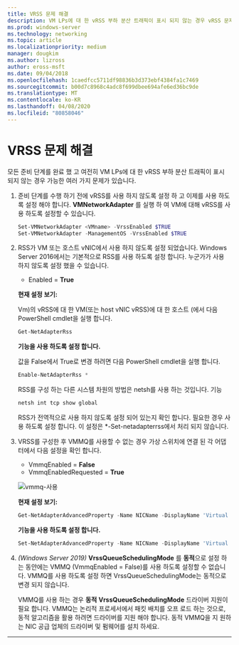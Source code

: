 ```yaml
---
title: VRSS 문제 해결
description: VM LPs에 대 한 vRSS 부하 분산 트래픽이 표시 되지 않는 경우 vRSS 문제를 해결 합니다.
ms.prod: windows-server
ms.technology: networking
ms.topic: article
ms.localizationpriority: medium
manager: dougkim
ms.author: lizross
author: eross-msft
ms.date: 09/04/2018
ms.openlocfilehash: 1caedfcc5711df98836b3d373ebf4384fa1c7469
ms.sourcegitcommit: b00d7c8968c4adc8f699dbee694afe6ed36bc9de
ms.translationtype: MT
ms.contentlocale: ko-KR
ms.lasthandoff: 04/08/2020
ms.locfileid: "80858046"
---
```

# <a name="resolve-vrss-issues"></a>VRSS 문제 해결

모든 준비 단계를 완료 했 고 여전히 VM LPs에 대 한 vRSS 부하 분산 트래픽이 표시 되지 않는 경우 가능한 여러 가지 문제가 있습니다.

1. 준비 단계를 수행 하기 전에 vRSS를 사용 하지 않도록 설정 하 고 이제를 사용 하도록 설정 해야 합니다. **VMNetworkAdapter** 를 실행 하 여 VM에 대해 vRSS를 사용 하도록 설정할 수 있습니다.

   ```PowerShell
   Set-VMNetworkAdapter <VMname> -VrssEnabled $TRUE
   Set-VMNetworkAdapter -ManagementOS -VrssEnabled $TRUE
   ```

2. RSS가 VM 또는 호스트 vNIC에서 사용 하지 않도록 설정 되었습니다. Windows Server 2016에서는 기본적으로 RSS를 사용 하도록 설정 합니다. 누군가가 사용 하지 않도록 설정 했을 수 있습니다. 

   - Enabled = **True**

   **현재 설정 보기:** 

   Vm\)의 vRSS에 대 한 VM\(또는 host vNIC vRSS\)에 대 한 호스트 \(에서 다음 PowerShell cmdlet을 실행 합니다.

   ```PowerShell
   Get-NetAdapterRss
   ```

   **기능을 사용 하도록 설정 합니다.** 

   값을 False에서 True로 변경 하려면 다음 PowerShell cmdlet을 실행 합니다.

   ```PowerShell
   Enable-NetAdapterRss *
   ```
   
   RSS를 구성 하는 다른 시스템 차원의 방법은 netsh를 사용 하는 것입니다. 기능 
   
    ```cmd
   netsh int tcp show global
   ```
   
   RSS가 전역적으로 사용 하지 않도록 설정 되어 있는지 확인 합니다. 필요한 경우 사용 하도록 설정 합니다. 이 설정은 *-Set-netadapterrss에서 처리 되지 않습니다.

3. VRSS를 구성한 후 VMMQ를 사용할 수 없는 경우 가상 스위치에 연결 된 각 어댑터에서 다음 설정을 확인 합니다.

   - VmmqEnabled = **False**
   - VmmqEnabledRequested = **True**

   ![vmmq-사용](../../media/vmmq-enabled.png)

   **현재 설정 보기:** 

   ```PowerShell
   Get-NetAdapterAdvancedProperty -Name NICName -DisplayName 'Virtual Switch RSS'
   ```

   **기능을 사용 하도록 설정 합니다.** 

   ```PowerShell
   Set-NetAdapterAdvancedProperty -Name NICName -DisplayName 'Virtual Switch RSS' -DisplayValue Enabled”
   ```
 
4. _(Windows Server 2019)_ **VrssQueueSchedulingMode** 를 **동적**으로 설정 하는 동안에는 VMMQ (VmmqEnabled = False)를 사용 하도록 설정할 수 없습니다. VMMQ를 사용 하도록 설정 하면 VrssQueueSchedulingMode는 동적으로 변경 되지 않습니다.<p>VMMQ를 사용 하는 경우 **동적** **VrssQueueSchedulingMode** 드라이버 지원이 필요 합니다.  VMMQ는 논리적 프로세서에서 패킷 배치를 오프 로드 하는 것으로, 동적 알고리즘을 활용 하려면 드라이버를 지원 해야 합니다.  동적 VMMQ을 지 원하는 NIC 공급 업체의 드라이버 및 펌웨어를 설치 하세요.



---
